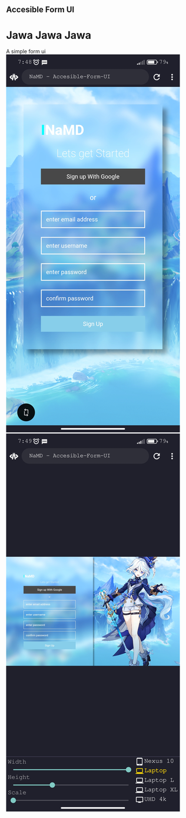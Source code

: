 ## Accesible Form UI
# Jawa Jawa Jawa
A simple form ui
![Form UI](./Screenshot_2025-06-01-07-48-32-305_com.foxdebug.acode.jpg)
![Form Ui](./Screenshot_2025-06-01-07-49-24-076_com.foxdebug.acode.jpg)
